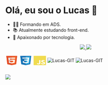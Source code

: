 ##
#  Olá, eu sou o Lucas 👋

- 👨‍💻 Formando em ADS.
- 📚 Atualmente estudando front-end.
- 🤍 Apaixonado por tecnologia.

<div align="center">
  <a href="https://github.com/LucassPimentel">
  <img height="180em" src="https://github-readme-stats.vercel.app/api?username=LucassPimentel&show_icons=true&theme=cobalt&include_all_commits=true&count_private=true"/>
  <img height="180em" src="https://github-readme-stats.vercel.app/api/top-langs/?username=LucassPimentel&layout=compact&langs_count=7&theme=cobalt"/>
</div>
  
  <div style= "display: inline-block"><br>
      <img align="center" alt="Lucas-HTML" height="30" width="40" src="https://raw.githubusercontent.com/devicons/devicon/master/icons/html5/html5-original.svg">
      <img align="center" alt="Lucas-CSS" height="30" width="40" src="https://raw.githubusercontent.com/devicons/devicon/master/icons/css3/css3-original.svg">
      <img align="center" alt="Lucas-Js" height="30" width="40" src="https://raw.githubusercontent.com/devicons/devicon/master/icons/javascript/javascript-plain.svg">
      <img align="center" alt="Lucas-GIT" height="30" width="40" src="https://cdn.jsdelivr.net/gh/devicons/devicon/icons/git/git-original.svg" />
      <img align="center" alt="Lucas-GIT" height="40" width="50" src="https://cdn.jsdelivr.net/gh/devicons/devicon/icons/mysql/mysql-original-wordmark.svg" />


  </div>

  ##
  
  <div>
     <a href="https://www.linkedin.com/in/lucas-pimentel-0b7492222/" target="_blank"><img src="https://img.shields.io/badge/-LinkedIn-%230077B5?style=for-the-badge&logo=linkedin&logoColor=white" target="_blank"></a> 
    

  </div>
